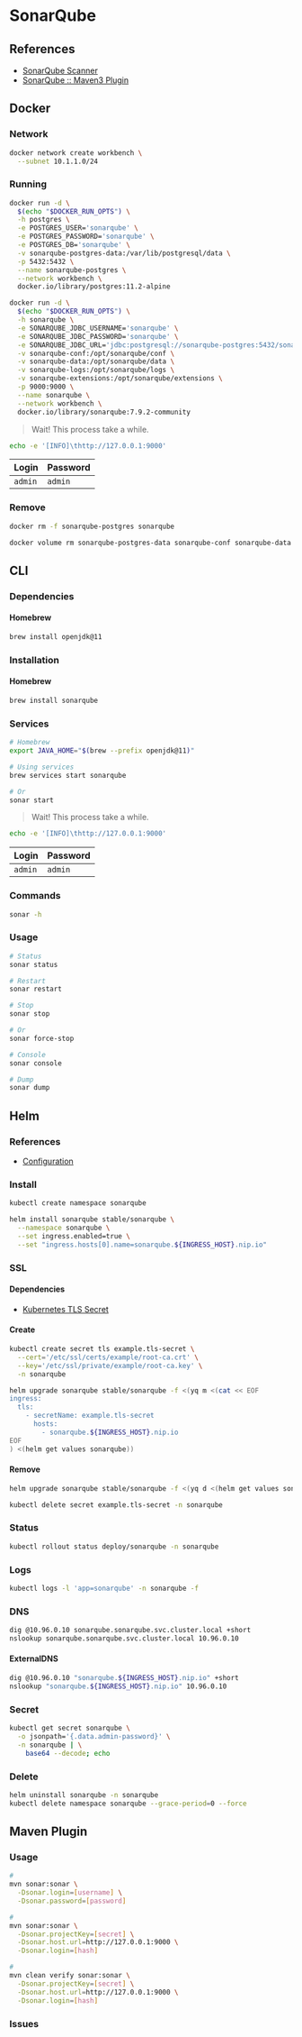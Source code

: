 # SonarQube

<!--
https://plugins.miniorange.com/saml-single-sign-on-sso-sonarqube-using-simplesaml
https://github.com/BlockByBlock/jenkins-docker-with-goss/blob/master/doc/sonarqube.md
-->

## References

- [SonarQube Scanner](/sonar-scanner.md)
- [SonarQube :: Maven3 Plugin](https://mvnrepository.com/artifact/org.codehaus.sonar/sonar-maven3-plugin)

## Docker

### Network

```sh
docker network create workbench \
  --subnet 10.1.1.0/24
```

### Running

```sh
docker run -d \
  $(echo "$DOCKER_RUN_OPTS") \
  -h postgres \
  -e POSTGRES_USER='sonarqube' \
  -e POSTGRES_PASSWORD='sonarqube' \
  -e POSTGRES_DB='sonarqube' \
  -v sonarqube-postgres-data:/var/lib/postgresql/data \
  -p 5432:5432 \
  --name sonarqube-postgres \
  --network workbench \
  docker.io/library/postgres:11.2-alpine
```

```sh
docker run -d \
  $(echo "$DOCKER_RUN_OPTS") \
  -h sonarqube \
  -e SONARQUBE_JDBC_USERNAME='sonarqube' \
  -e SONARQUBE_JDBC_PASSWORD='sonarqube' \
  -e SONARQUBE_JDBC_URL='jdbc:postgresql://sonarqube-postgres:5432/sonarqube' \
  -v sonarqube-conf:/opt/sonarqube/conf \
  -v sonarqube-data:/opt/sonarqube/data \
  -v sonarqube-logs:/opt/sonarqube/logs \
  -v sonarqube-extensions:/opt/sonarqube/extensions \
  -p 9000:9000 \
  --name sonarqube \
  --network workbench \
  docker.io/library/sonarqube:7.9.2-community
```

> Wait! This process take a while.

```sh
echo -e '[INFO]\thttp://127.0.0.1:9000'
```

| Login | Password |
| --- | --- |
| `admin` | `admin` |

### Remove

```sh
docker rm -f sonarqube-postgres sonarqube

docker volume rm sonarqube-postgres-data sonarqube-conf sonarqube-data sonarqube-logs sonarqube-extensions
```

## CLI

### Dependencies

#### Homebrew

```sh
brew install openjdk@11
```

### Installation

#### Homebrew

```sh
brew install sonarqube
```

### Services

```sh
# Homebrew
export JAVA_HOME="$(brew --prefix openjdk@11)"

# Using services
brew services start sonarqube

# Or
sonar start
```

> Wait! This process take a while.

```sh
echo -e '[INFO]\thttp://127.0.0.1:9000'
```

| Login | Password |
| --- | --- |
| `admin` | `admin` |

### Commands

```sh
sonar -h
```

### Usage

```sh
# Status
sonar status

# Restart
sonar restart

# Stop
sonar stop

# Or
sonar force-stop

# Console
sonar console

# Dump
sonar dump
```

## Helm

### References

- [Configuration](https://github.com/helm/charts/tree/master/stable/sonarqube#configuration)

### Install

```sh
kubectl create namespace sonarqube
```

```sh
helm install sonarqube stable/sonarqube \
  --namespace sonarqube \
  --set ingress.enabled=true \
  --set "ingress.hosts[0].name=sonarqube.${INGRESS_HOST}.nip.io"
```

### SSL

#### Dependencies

- [Kubernetes TLS Secret](/k8s-tls-secret.md)

#### Create

```sh
kubectl create secret tls example.tls-secret \
  --cert='/etc/ssl/certs/example/root-ca.crt' \
  --key='/etc/ssl/private/example/root-ca.key' \
  -n sonarqube
```

```sh
helm upgrade sonarqube stable/sonarqube -f <(yq m <(cat << EOF
ingress:
  tls:
    - secretName: example.tls-secret
      hosts:
        - sonarqube.${INGRESS_HOST}.nip.io
EOF
) <(helm get values sonarqube))
```

#### Remove

```sh
helm upgrade sonarqube stable/sonarqube -f <(yq d <(helm get values sonarqube) ingress.tls)

kubectl delete secret example.tls-secret -n sonarqube
```

### Status

```sh
kubectl rollout status deploy/sonarqube -n sonarqube
```

### Logs

```sh
kubectl logs -l 'app=sonarqube' -n sonarqube -f
```

### DNS

```sh
dig @10.96.0.10 sonarqube.sonarqube.svc.cluster.local +short
nslookup sonarqube.sonarqube.svc.cluster.local 10.96.0.10
```

#### ExternalDNS

```sh
dig @10.96.0.10 "sonarqube.${INGRESS_HOST}.nip.io" +short
nslookup "sonarqube.${INGRESS_HOST}.nip.io" 10.96.0.10
```

### Secret

```sh
kubectl get secret sonarqube \
  -o jsonpath='{.data.admin-password}' \
  -n sonarqube | \
    base64 --decode; echo
```

### Delete

```sh
helm uninstall sonarqube -n sonarqube
kubectl delete namespace sonarqube --grace-period=0 --force
```

## Maven Plugin

### Usage

```sh
#
mvn sonar:sonar \
  -Dsonar.login=[username] \
  -Dsonar.password=[password]

#
mvn sonar:sonar \
  -Dsonar.projectKey=[secret] \
  -Dsonar.host.url=http://127.0.0.1:9000 \
  -Dsonar.login=[hash]

#
mvn clean verify sonar:sonar \
  -Dsonar.projectKey=[secret] \
  -Dsonar.host.url=http://127.0.0.1:9000 \
  -Dsonar.login=[hash]
```

### Issues

<!-- ####

```log
[ERROR] Failed to execute goal org.codehaus.mojo:sonar-maven-plugin:2.6:sonar (default-cli) on project [project-name]: Can not execute SonarQube analysis: Plugin org.codehaus.sonar:sonar-maven3-plugin:7.9.2.30863 or one of its dependencies could not be resolved: Failed to read artifact descriptor for org.codehaus.sonar:sonar-maven3-plugin:jar:7.9.2.30863: Could not transfer artifact org.codehaus.sonar:sonar-maven3-plugin:pom:7.9.2.30863 from/to central (https://repo.maven.apache.org/maven2): Received fatal alert: protocol_version -> [Help 1]
```

TODO -->

